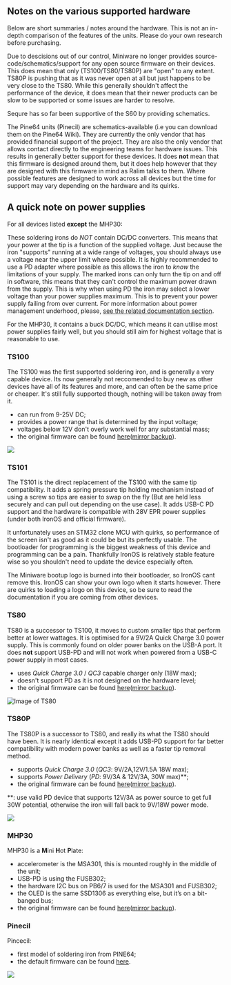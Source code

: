 ## Notes on the various supported hardware

Below are short summaries / notes around the hardware. This is not an in-depth comparison of the features of the units. Please do your own research before purchasing.

Due to descisions out of our control, Miniware no longer provides source-code/schematics/support for any open source firmware on their devices. This does mean that only (TS100/TS80/TS80P) are "open" to any extent. TS80P is pushing that as it was never open at all but just happens to be very close to the TS80. While this generally shouldn't affect the performance of the device, it does mean that their newer products can be slow to be supported or some issues are harder to resolve.

Sequre has so far been supportive of the S60 by providing schematics.

The Pine64 units (Pinecil) are schematics-available (i.e you can download them on the Pine64 Wiki). They are currently the only vendor that has provided financial support of the project. They are also the only vendor that allows contact directly to the engineering teams for hardware issues. This results in generally better support for these devices. It does **not** mean that this firmware is designed around them, but it does help however that they are designed with this firmware in mind as Ralim talks to them. Where possible features are designed to work across all devices but the time for support may vary depending on the hardware and its quirks.


## A quick note on power supplies

For all devices listed **except** the MHP30:

These soldering irons do *NOT* contain DC/DC converters.
This means that your power at the tip is a function of the supplied voltage. Just because the iron "supports" running at a wide range of voltages, you should always use a voltage near the upper limit where possible.
It is highly recommended to use a PD adapter where possible as this allows the iron to _know_ the limitations of your supply.
The marked irons can only turn the tip on and off in software, this means that they can't control the maximum power drawn from the supply. This is why when using PD the iron may select a lower voltage than your power supplies maximum. This is to prevent your power supply failing from over current. For more information about power management underhood, please, [see the related documentation section](https://ralim.github.io/IronOS/Power/).

For the MHP30, it contains a buck DC/DC, which means it can utilise most power supplies fairly well, but you should still aim for highest voltage that is reasonable to use.


### TS100

The TS100 was the first supported soldering iron, and is generally a very capable device.
Its now generally not reccomended to buy new as other devices have all of its features and more, and can often be the same price or cheaper. It's still fully supported though, nothing will be taken away from it.

- can run from 9-25V DC;
- provides a power range that is determined by the input voltage;
- voltages below 12V don't overly work well for any substantial mass;
- the original firmware can be found [here](https://e-design.com.cn/en/NewsDetail/4203645.html)([mirror backup](https://github.com/Ralim/IronOS-Meta/tree/main/Firmware/Miniware)).

![](https://brushlesswhoop.com/images/ts100-og.jpg)

### TS101

The TS101 is the direct replacement of the TS100 with the same tip compatibility.
It adds a spring pressure tip holding mechanism instead of using a screw so tips are easier to swap on the fly (But are held less securely and can pull out depending on the use case). It adds USB-C PD support and the hardware is compatible with 28V EPR power supplies (under both IronOS and official firmware).

It unfortunately uses an STM32 clone MCU with quirks, so performance of the screen isn't as good as it could be but its perfectly usable. The bootloader for programming is the biggest weakness of this device and programming can be a pain. Thankfully IronOS is relatively stable feature wise so you shouldn't need to update the device especially often.

The Miniware bootup logo is burned into their bootloader, so IronOS cant remove this. IronOS can show your own logo when it starts however. There are quirks to loading a logo on this device, so be sure to read the documentation if you are coming from other devices.

### TS80

TS80 is a successor to TS100, it moves to custom smaller tips that perform better at lower wattages. It is optimised for a 9V/2A Quick Charge 3.0 power supply. This is commonly found on older power banks on the USB-A port.
It does **not** support USB-PD and will not work when powered from a USB-C power supply in most cases.

- uses _Quick Charge 3.0_ / _QC3_ capable charger only (18W max);
- doesn't support PD as it is not designed on the hardware level;
- the original firmware can be found [here](https://e-design.com.cn/en/NewsDetail/4203645.html)([mirror backup](https://github.com/Ralim/IronOS-Meta/tree/main/Firmware/Miniware)).

![Image of TS80](https://core-electronics.com.au/media/catalog/product/4/2/4244-01.jpg)


### TS80P

The TS80P is a successor to TS80, and really its what the TS80 should have been. It is nearly identical except it adds USB-PD support for far better compatibility with modern power banks as well as a faster tip removal method.

- supports _Quick Charge 3.0_ (_QC3_: 9V/2A,12V/1.5A 18W max);
- supports _Power Delivery_ (_PD_: 9V/3A & 12V/3A, 30W max)\*\*;
- the original firmware can be found [here](https://e-design.com.cn/en/NewsDetail/4203645.html)([mirror backup](https://github.com/Ralim/IronOS-Meta/tree/main/Firmware/Miniware)).

\*\*: use valid PD device that supports 12V/3A as power source to get full 30W potential, otherwise the iron will fall back to 9V/18W power mode.

![](https://static.eleshop.nl/mage/media/catalog/product/cache/10/image/800x/040ec09b1e35df139433887a97daa66f/s/-/s-l1600_5.jpg)


### MHP30

MHP30 is a **M**ini **H**ot **P**late:

- accelerometer is the MSA301, this is mounted roughly in the middle of the unit;
- USB-PD is using the FUSB302;
- the hardware I2C bus on PB6/7 is used for the MSA301 and FUSB302;
- the OLED is the same SSD1306 as everything else, but it’s on a bit-banged bus;
- the original firmware can be found [here](https://e-design.com.cn/en/NewsDetail/4203645.html)([mirror backup](https://github.com/Ralim/IronOS-Meta/tree/main/Firmware/Miniware)).


### Pinecil

Pincecil:

- first model of soldering iron from PINE64;
- the default firmware can be found [here](https://files.pine64.org/os/Pinecil/Pinecil_firmware_20201115.zip).

![](https://pine64.com/wp-content/uploads/2020/11/pinecil-bb2-04.jpg?v=0446c16e2e66)


